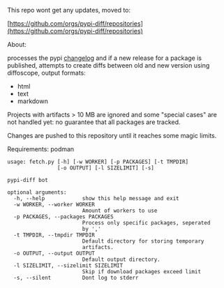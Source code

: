 This repo wont get any updates, moved to:

 [https://github.com/orgs/pypi-diff/repositories](https://github.com/orgs/pypi-diff/repositories)


About:

processes the pypi
[changelog](https://warehouse.pypa.io/api-reference/xml-rpc.html) and if a new release for
a package is published, attempts to create diffs between old and new version
using diffoscope, output formats:

 * html
 * text
 * markdown

Projects with artifacts > 10 MB are ignored and some "special cases" are not
handled yet: no guarantee that all packages are tracked.

Changes are pushed to this repository until it reaches some magic limits.

Requirements: podman

```
usage: fetch.py [-h] [-w WORKER] [-p PACKAGES] [-t TMPDIR]
                [-o OUTPUT] [-l SIZELIMIT] [-s]

pypi-diff bot

optional arguments:
  -h, --help            show this help message and exit
  -w WORKER, --worker WORKER
                        Amount of workers to use
  -p PACKAGES, --packages PACKAGES
                        Process only specific packages, seperated
                        by ','
  -t TMPDIR, --tmpdir TMPDIR
                        Default directory for storing temporary
                        artifacts.
  -o OUTPUT, --output OUTPUT
                        Default output directory.
  -l SIZELIMIT, --sizelimit SIZELIMIT
                        Skip if download packages exceed limit
  -s, --silent          Dont log to stderr
```

